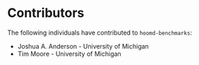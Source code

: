 # Contributors

The following individuals have contributed to `hoomd-benchmarks`:

* Joshua A. Anderson - University of Michigan
* Tim Moore - University of Michigan
